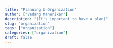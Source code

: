 ```yaml
---
title: "Planning & Organization"
author: ["Vedang Manerikar"]
description: "(It's important to have a plan)"
slug: "organization"
tags: ["organization"]
categories: ["organization"]
draft: false
---
```

